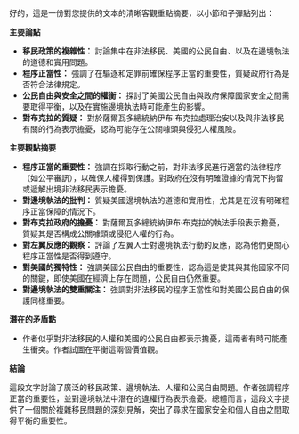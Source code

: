 好的，這是一份對您提供的文本的清晰客觀重點摘要，以小節和子彈點列出：

**主要論點**

*   **移民政策的複雜性：** 討論集中在非法移民、美國的公民自由、以及在邊境執法的道德和實用問題。
*   **程序正當性：** 強調了在驅逐和定罪前確保程序正當的重要性，質疑政府行為是否符合法律規定。
*   **公民自由與安全之間的權衡：** 探討了美國公民自由與政府保障國家安全之間需要取得平衡，以及在實施邊境執法時可能產生的影響。
*   **對布克拉的質疑：** 對於薩爾瓦多總統納伊布·布克拉處理治安以及與非法移民有關的行為表示擔憂，認為可能存在公關噱頭與侵犯人權風險。

**主要觀點摘要**

*   **程序正當的重要性：** 強調在採取行動之前，對非法移民進行適當的法律程序（如公平審訊），以確保人權得到保護。對政府在沒有明確證據的情況下拘留或遞解出境非法移民表示擔憂。
* **對邊境執法的批判：** 質疑美國邊境執法的道德和實用性，尤其是在沒有明確程序正當保障的情況下。
*   **對布克拉政府的擔憂：** 對薩爾瓦多總統納伊布·布克拉的執法手段表示擔憂，質疑其是否構成公關噱頭或侵犯人權的行為。
*   **對左翼反應的觀察：** 評論了左翼人士對邊境執法行動的反應，認為他們更關心程序正當性是否得到遵守。
*   **對美國的獨特性：** 強調美國公民自由的重要性，認為這是使其與其他國家不同的關鍵，即使美國在經濟上存在問題，公民自由仍然重要。
*   **對邊境執法的雙重關注：** 強調對非法移民的程序正當性和對美國公民自由的保護同樣重要。

**潛在的矛盾點**

*   作者似乎對非法移民的人權和美國的公民自由都表示擔憂，這兩者有時可能產生衝突。作者試圖在平衡這兩個價值觀。

**結論**

這段文字討論了廣泛的移民政策、邊境執法、人權和公民自由問題。作者強調程序正當的重要性，並對邊境執法中潛在的違權行為表示擔憂。總體而言，這段文字提供了一個關於複雜移民問題的深刻見解，突出了尋求在國家安全和個人自由之間取得平衡的重要性。
